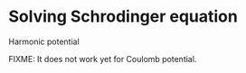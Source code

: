 # Solving Schrodinger equation

Harmonic potential

FIXME: It does not work yet for Coulomb potential.


